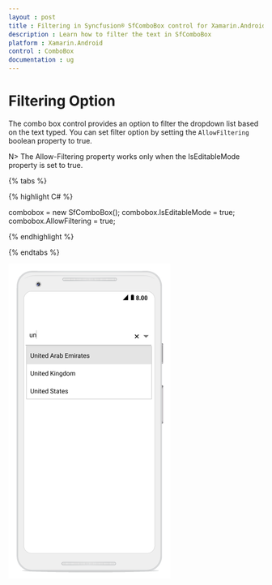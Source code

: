 ```yaml
---
layout : post
title : Filtering in Syncfusion® SfComboBox control for Xamarin.Android
description : Learn how to filter the text in SfComboBox
platform : Xamarin.Android
control : ComboBox
documentation : ug
---
```


# Filtering Option 

The combo box control provides an option to filter the dropdown list based on the text typed. You can set filter option by setting the `AllowFiltering` boolean property to true. 

N> The Allow-Filtering property works only when the IsEditableMode property is set to true.

{% tabs %}

{% highlight C# %}

combobox = new SfComboBox(); 
combobox.IsEditableMode = true; 
combobox.AllowFiltering = true; 

{% endhighlight %}

{% endtabs %}

![Filtering Option in Xamarin.Android ComboBox.](images/filtering.png)